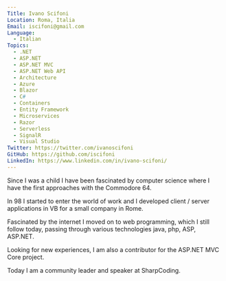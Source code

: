 ```yaml
---
Title: Ivano Scifoni
Location: Roma, Italia
Email: iscifoni@gmail.com
Language:
  - Italian
Topics:
  - .NET
  - ASP.NET
  - ASP.NET MVC
  - ASP.NET Web API
  - Architecture
  - Azure
  - Blazor
  - C#
  - Containers
  - Entity Framework
  - Microservices
  - Razor
  - Serverless
  - SignalR
  - Visual Studio
Twitter: https://twitter.com/ivanoscifoni
GitHub: https://github.com/iscifoni
LinkedIn: https://www.linkedin.com/in/ivano-scifoni/
---
```

Since I was a child I have been fascinated by computer science where I have the first approaches with the Commodore 64.

In 98 I started to enter the world of work and I developed client / server applications in VB for a small company in Rome.

Fascinated by the internet I moved on to web programming, which I still follow today, passing through various technologies java, php, ASP, ASP.NET.

Looking for new experiences, I am also a contributor for the ASP.NET MVC Core project.

Today I am a community leader and speaker at SharpCoding.
